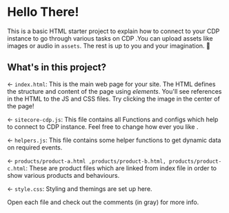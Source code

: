 # Hello There!

This is a basic HTML starter project to explain how to connect to your CDP instance  to go through various tasks on CDP .You can upload assets like images or audio in `assets`. The rest is up to you and your imagination. 🦄

## What's in this project?

← `index.html`: This is the main web page for your site. The HTML defines the structure and content of the page using _elements_. You'll see references in the HTML to the JS and CSS files. Try clicking the image in the center of the page!

← `sitecore-cdp.js`: This file contains all Functions and configs which help to connect to CDP instance. Feel free to change how ever you like .

← `helpers.js`: This file contains some helper functions to get dynamic data on required events.

← `products/product-a.html ,products/product-b.html, products/product-c.html`: These are product files which are linked from index file in order to show various products and behaviours.

← `style.css`: Styling and themings are set up here.

Open each file and check out the comments (in gray) for more info.
